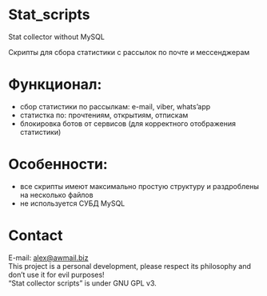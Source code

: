 # Stat_scripts
Stat collector without MySQL<br>

Скрипты для сбора статистики с рассылок по почте и мессенджерам<br>

# Функционал:

- сбор статистики по рассылкам: e-mail, viber, whats’app<br>
- статистка по: прочтениям, открытиям, отпискам<br>
- блокировка ботов от сервисов (для корректного отображения статистики)<br>
# Особенности:

- все скрипты имеют максимально простую структуру и раздроблены на несколько файлов<br>
- не используется СУБД MySQL<br>
# Contact
E-mail: alex@awmail.biz<br>
This project is a personal development, please respect its philosophy and don’t use it for evil purposes!<br>
“Stat collector scripts” is under GNU GPL v3.<br>
